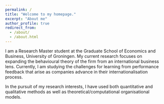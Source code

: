 ```yaml
---
permalink: /
title: "Welcome to my homepage."
excerpt: "About me"
author_profile: true
redirect_from: 
  - /about/
  - /about.html
---
```


I am a Research Master student at the Graduate School of Economics and Business, University of Groningen. My current research focuses on expanding the behavioural theory of the firm from an international business lens. Currently, I am studying the challenges for learning from performance feedback that arise as companies advance in their internationalisation process.

In the pursuit of my research interests, I have used both quantitative and qualitative methods as well as theoretical/computational organisational models.
